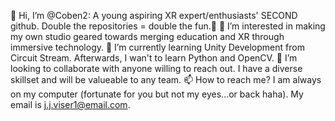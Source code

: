 👋 Hi, I’m @Coben2: A young aspiring XR expert/enthusiasts' SECOND github. Double the repositories = double the fun.🥲
👀 I’m interested in making my own studio geared towards merging education and XR through immersive technology.
🌱 I’m currently learning Unity Development from Circuit Stream. Afterwards, I wan't to learn Python and OpenCV.
💞️ I’m looking to collaborate with anyone willing to reach out. I have a diverse skillset and will be valueable to any team.
📫 How to reach me? I am always on my computer (fortunate for you but not my eyes...or back haha). My email is j.j.viser1@email.com.

<!---
Coben2/Coben2 is a ✨ special ✨ repository because its `README.md` (this file) appears on your GitHub profile.
You can click the Preview link to take a look at your changes.
--->
